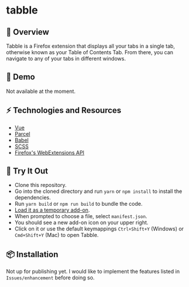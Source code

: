 # tabble

## :pencil:  Overview
Tabble is a Firefox extension that displays all your tabs in a single tab, otherwise known as your Table of Contents Tab. From there, you can navigate to any of your tabs in different windows.

## :eyes:  Demo
Not available at the moment.

## :zap:  Technologies and Resources
- [Vue](https://vuejs.org/v2/guide/)
- [Parcel](https://parceljs.org/)
- [Babel](https://babeljs.io/)
- [SCSS](https://sass-lang.com)
- [Firefox's WebExtensions API](https://developer.mozilla.org/en-US/docs/Mozilla/Add-ons/WebExtensions/API)

## :balloon: Try It Out
- Clone this repository.
- Go into the cloned directory and run `yarn` or `npm install` to install the dependencies.
- Run `yarn build` or `npm run build` to bundle the code.
- [Load it as a temporary add-on](https://blog.mozilla.org/addons/2015/12/23/loading-temporary-add-ons/).
- When prompted to choose a file, select `manifest.json`.
- You should see a new add-on icon on your upper right.
- Click on it or use the default keymappings `Ctrl+Shift+Y` (Windows) or `Cmd+Shift+Y` (Mac) to open Tabble.


## :package:  Installation
Not up for publishing yet. I would like to implement the features listed in `Issues/enhancement` before doing so.
